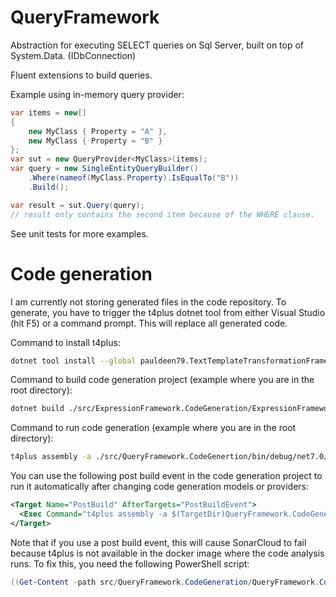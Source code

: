 # QueryFramework
Abstraction for executing SELECT queries on Sql Server, built on top of System.Data. (IDbConnection)

Fluent extensions to build queries.

Example using in-memory query provider:
```C#
var items = new[]
{
    new MyClass { Property = "A" },
    new MyClass { Property = "B" }
};
var sut = new QueryProvider<MyClass>(items);
var query = new SingleEntityQueryBuilder()
    .Where(nameof(MyClass.Property).IsEqualTo("B"))
    .Build();

var result = sut.Query(query);
// result only contains the second item because of the WHERE clause.
```

See unit tests for more examples.

# Code generation

I am currently not storing generated files in the code repository.
To generate, you have to trigger the t4plus dotnet tool from either Visual Studio (hit F5) or a command prompt.
This will replace all generated code.

Command to install t4plus:
```bash
dotnet tool install --global pauldeen79.TextTemplateTransformationFramework.T4.Plus.Cmd --version 0.2.3
```

Command to build code generation project (example where you are in the root directory):
```bash
dotnet build ./src/ExpressionFramework.CodeGeneration/ExpressionFramework.CodeGeneration.csproj
```

Command to run code generation (example where you are in the root directory):
```bash
t4plus assembly -a ./src/QueryFramework.CodeGenertion/bin/debug/net7.0/QueryFramework.CodeGeneration.dll -p . -u ./src/QueryFramework.CodeGenertion/bin/debug/net7.0/
```

You can use the following post build event in the code generation project to run it automatically after changing code generation models or providers:

```xml
<Target Name="PostBuild" AfterTargets="PostBuildEvent">
  <Exec Command="t4plus assembly -a $(TargetDir)QueryFramework.CodeGeneration.dll -p $(TargetDir)../../../../ -u $(TargetDir)" />
</Target>
```

Note that if you use a post build event, this will cause SonarCloud to fail because t4plus is not available in the docker image where the code analysis runs. To fix this, you need the following PowerShell script:

```powershell
((Get-Content -path src/QueryFramework.CodeGeneration/QueryFramework.CodeGeneration.csproj -Raw) -replace 't4plus','echo') | Set-Content -Path src/QueryFramework.CodeGeneration/QueryFramework.CodeGeneration.csproj
```